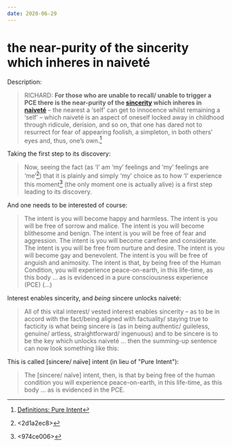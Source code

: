 ```yaml
---
date: 2020-06-29
---
```


# the near-purity of the sincerity which inheres in naiveté

Description:

> RICHARD: **For those who are unable to recall/ unable to trigger a PCE there is the near-purity of the [sincerity](http://actualfreedom.com.au/richard/catalogue/sincere.htm) which inheres in [naiveté](http://actualfreedom.com.au/library/topics/naivete.htm)** – the nearest a ‘self’ can get to innocence whilst remaining a ‘self’ – which naiveté is an aspect of oneself locked away in childhood through ridicule, derision, and so on, that one has dared not to resurrect for fear of appearing foolish, a simpleton, in both others’ eyes and, thus, one’s own.[^ref]

Taking the first step to its discovery:

> Now, seeing the fact (as ‘I’ am ‘my’ feelings and ‘my’ feelings are ‘me’[^ifeel]) that it is plainly and simply ‘my’ choice as to how ‘I’ experience this moment[^choice] (the only moment one is actually alive) is a first step leading to its discovery.

And one needs to be interested of course:

> The intent is you will become happy and harmless.
> The intent is you will be free of sorrow and malice. The intent is you will become blithesome and benign. The intent is you will be free of fear and aggression. The intent is you will become carefree and considerate. The intent is you will be free from nurture and desire. The intent is you will become gay and benevolent. The intent is you will be free of anguish and animosity. The intent is that, by being free of the Human Condition, you will experience peace-on-earth, in this life-time, as this body ... as is evidenced in a pure consciousness experience (PCE) (...)

Interest enables sincerity, and *being* sincere unlocks naiveté:

> All of this vital interest/ vested interest enables sincerity – as to be in accord with the fact/being aligned with factuality/ staying true to facticity is what being sincere is (as in being authentic/ guileless, genuine/ artless, straightforward/ ingenuous) and to be sincere is to be the key which unlocks naiveté ... then the summing-up sentence can now look something like this:

This is called \[sincere/ naïve\] intent (in lieu of "Pure Intent"):

> The [sincere/ naïve] intent, then, is that by being free of the human condition you will experience peace-on-earth, in this life-time, as this body ... as is evidenced in the PCE.



[^ifeel]: <2d1a2ec8>
[^choice]: <974ce006>

[^ref]: [Definitions: Pure Intent](http://www.actualfreedom.com.au/richard/abditorium/intent.htm)

